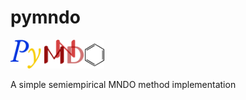 # pymndo

<img src="pymndo_logo.png" alt="drawing" width="150"/>

A simple semiempirical MNDO method implementation
